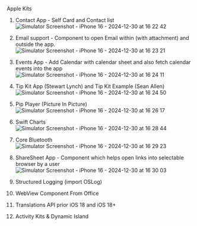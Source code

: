 Apple Kits 


1. Contact App - Self Card and Contact list
![Simulator Screenshot - iPhone 16 - 2024-12-30 at 16 22 42](https://github.com/user-attachments/assets/fdacdd27-29c2-403b-bb98-871a5982939b)


2. Email support - Component to open Email within (with attachment) and outside the app.
![Simulator Screenshot - iPhone 16 - 2024-12-30 at 16 23 21](https://github.com/user-attachments/assets/49da151f-04ff-4ae2-92c0-3455116e6e8a)


3. Events App - Add Calendar with calendar sheet and also fetch calendar events into the app
![Simulator Screenshot - iPhone 16 - 2024-12-30 at 16 24 11](https://github.com/user-attachments/assets/e8b6e5ee-0224-47cf-bdb4-1d710667dc27)


4. Tip Kit App (Stewart Lynch) and Tip Kit Example (Sean Allen)
![Simulator Screenshot - iPhone 16 - 2024-12-30 at 16 24 50](https://github.com/user-attachments/assets/84ac027f-a305-46e2-9fc0-cefa02757614)


 5. Pip Player (Picture In Picture)
![Simulator Screenshot - iPhone 16 - 2024-12-30 at 16 26 17](https://github.com/user-attachments/assets/7d196d8b-6dd4-4978-921c-1bcbd08a7578)


6. Swift Charts
![Simulator Screenshot - iPhone 16 - 2024-12-30 at 16 28 44](https://github.com/user-attachments/assets/f4bc2a20-270a-4b3d-8219-5e9fba9f0083)


7. Core Bluetooth
![Simulator Screenshot - iPhone 16 - 2024-12-30 at 16 29 23](https://github.com/user-attachments/assets/4e96db7b-ba39-4d23-8eb0-2fabc11cd548)


8. ShareSheet App - Component which helps open links into selectable browser by a user
![Simulator Screenshot - iPhone 16 - 2024-12-30 at 16 30 03](https://github.com/user-attachments/assets/104219aa-c4a7-4924-a0b4-55e56376b05d)


 9. Structured Logging (import OSLog)
 10. WebView Component From Office
 11. Translations API prior iOS 18 and iOS 18+
 12. Activity Kits & Dynamic Island


